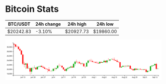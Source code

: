 # Bitcoin Stats

BTC/USDT|24h change|24h high|24h low|
|---|---|---|---|
|$20242.83|-3.10%|$20927.73|$19860.00|

<img src="./chart.svg">
